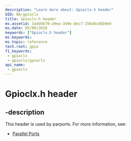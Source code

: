 ```yaml
---
description: "Learn more about: Gpioclx.h header"
UID: NA:gpioclx
title: Gpioclx.h header
ms.assetid: 3adddb79-a9ea-349e-8ec7-150a8cd8b0e0
ms.date: 05/09/2018
keywords: ["Gpioclx.h header"]
ms.keywords: 
ms.topic: reference
tech.root: gpio
f1_keywords:
 - gpioclx
 - gpioclx/gpioclx
api_name:
 - gpioclx
---
```


# Gpioclx.h header


## -description

This header is used by parports. For more information, see:

- [Parallel Ports](../_parports/index.md)

